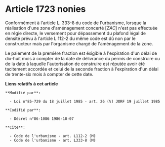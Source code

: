 # Article 1723 nonies

Conformément à l'article L. 333-8 du code de l'urbanisme, lorsque la réalisation d'une zone d'aménagement concerté [*ZAC*]
n'est pas effectuée en régie directe, le versement pour dépassement du plafond légal de densité prévu à l'article L 112-2 du
même code est dû non par le constructeur mais par l'organisme chargé de l'aménagement de la zone.

Le paiement de la première fraction est éxigible à l'expiration d'un délai de dix-huit mois à compter de la date de
délivrance du permis de construire ou de la date à laquelle l'autorisation de construire est réputée avoir été tacitement
accordée et celui de la seconde fraction à l'expiration d'un délai de trente-six mois à compter de cette date.

**Liens relatifs à cet article**

	**Modifié par**:

	  - Loi n°85-729 du 18 juillet 1985 - art. 26 (V) JORF 19 juillet 1985

	**Codifié par**:

	  - Décret n°86-1086 1986-10-07

	**Cite**:

	  - Code de l'urbanisme - art. L112-2 (M)
	  - Code de l'urbanisme - art. L333-8 (M)
